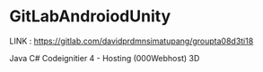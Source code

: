 # GitLabAndroiodUnity
LINK :  https://gitlab.com/davidprdmnsimatupang/groupta08d3ti18

Java 
C#
Codeignitier 4 - Hosting (000Webhost)
3D

